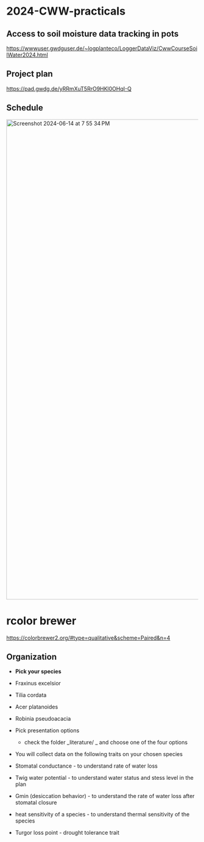 # 2024-CWW-practicals

## Access to soil moisture data tracking in pots
https://wwwuser.gwdguser.de/~logplanteco/LoggerDataViz/CwwCourseSoilWater2024.html


## Project plan
https://pad.gwdg.de/yRRmXuT5RrO9HKl0OHqI-Q


## Schedule
<img width="1260" alt="Screenshot 2024-06-14 at 7 55 34 PM" src="https://github.com/sharathsp93/2024-CWW-practicals/assets/33393353/a791886f-1f1b-45d9-adee-7ab795c46e69">


# rcolor brewer
https://colorbrewer2.org/#type=qualitative&scheme=Paired&n=4

## Organization

* **Pick your species**
 * Fraxinus excelsior
 * Tilia cordata
 * Acer platanoides
 * Robinia pseudoacacia

* Pick presentation options
  * check the folder _literature/ _ and choose one of the four options

* You will collect data on the following traits on your chosen species
 * Stomatal conductance - to understand rate of water loss
 * Twig water potential - to understand water status and stess level in the plan
 * Gmin (desiccation behavior) - to understand the rate of water loss after stomatal closure
 * heat sensitivity of a species - to understand thermal sensitivity of the species
 * Turgor loss point - drought tolerance trait


